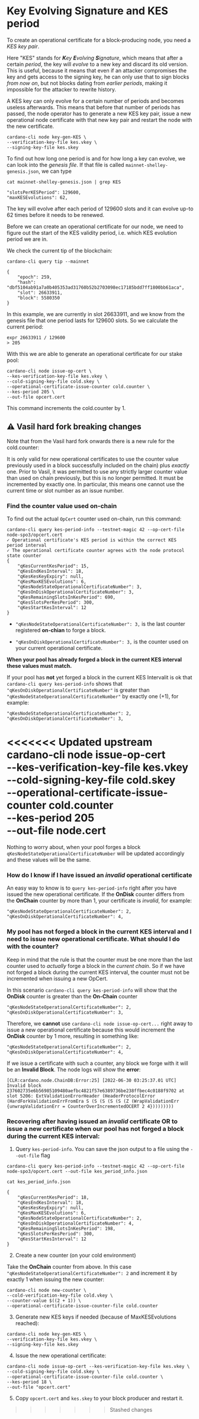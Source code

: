 # Key Evolving Signature and KES period

To create an operational certificate for a block-producing node, you need a _KES key pair_.

Here "KES" stands for _**K**ey **E**volving **S**ignature_, which means that after a certain _period_, the key will _evolve_ to a new key
and discard its old version. This is useful, because it means that even if an attacker compromises the key and gets access to the signing key,
he can only use that to sign blocks _from now on_, but not blocks dating from _earlier periods_, making it impossible for the attacker to rewrite history.

A KES key can only evolve for a certain number of periods and becomes useless afterwards.
This means that before that number of periods has passed, the node operator has to generate a new KES key pair, issue a new operational node certificate with that new key pair and restart the node with the new certificate.

```
cardano-cli node key-gen-KES \
--verification-key-file kes.vkey \
--signing-key-file kes.skey
```

To find out how long one period is and for how long a key can evolve, we can look into the _genesis file_. If that file is called `mainnet-shelley-genesis.json`,
we can type

```
cat mainnet-shelley-genesis.json | grep KES

"slotsPerKESPeriod": 129600,
"maxKESEvolutions": 62,
```

The key will evolve after each period of 129600 slots and it can evolve up-to 62 times before it needs to be renewed.

Before we can create an operational certificate for our node, we need to figure out the start of the KES validity period, i.e. which KES evolution period we are in.

We check the current tip of the blockchain:

```
cardano-cli query tip --mainnet

{
    "epoch": 259,
    "hash": "dbf5104ab91a7a0b405353ad31760b52b2703098ec17185bdd7ff1800bb61aca",
    "slot": 26633911,
    "block": 5580350
}
```
In this example, we are currently in slot 26633911, and we know from the genesis file that one period lasts for 129600 slots. So we calculate the current period:

```
expr 26633911 / 129600
> 205
```
With this we are able to generate an operational certificate for our stake pool:

```
cardano-cli node issue-op-cert \
--kes-verification-key-file kes.vkey \
--cold-signing-key-file cold.skey \
--operational-certificate-issue-counter cold.counter \
--kes-period 205 \
--out-file opcert.cert
```
This command increments the cold.counter by 1.

## :warning: Vasil hard fork breaking changes

Note that from the Vasil hard fork onwards there is a new rule for the cold.counter:

It is only valid for new operational certificates to use the counter value previously used in a block successfully included on the chain) plus *exactly* one. Prior to Vasil, it was permitted to use any strictly larger counter value than used on chain previously, but this is no longer permitted. It must be incremented by exactly one. In particular, this means one cannot use the current time or slot number as an issue number.

### Find the counter value used on-chain

To find out the actual `OpCert` counter used on-chain, run this command:

```
cardano-cli query kes-period-info --testnet-magic 42 --op-cert-file node-spo3/opcert.cert
✓ Operational certificate's KES period is within the correct KES period interval
✓ The operational certificate counter agrees with the node protocol state counter
{
    "qKesCurrentKesPeriod": 15,
    "qKesEndKesInterval": 18,
    "qKesKesKeyExpiry": null,
    "qKesMaxKESEvolutions": 6,
    "qKesNodeStateOperationalCertificateNumber": 3,
    "qKesOnDiskOperationalCertificateNumber": 3,
    "qKesRemainingSlotsInKesPeriod": 690,
    "qKesSlotsPerKesPeriod": 300,
    "qKesStartKesInterval": 12
}
```

* `"qKesNodeStateOperationalCertificateNumber": 3,` is the last counter registered **on-chian** to forge a block.

* `"qKesOnDiskOperationalCertificateNumber": 3,` is the counter used on your current operational certificate.


**When your pool has already forged a block in the current KES interval these values must match.**

If your pool has **not** yet forged a block in the current KES Intervalit is ok that `cardano-cli query kes-period-info` shows that `"qKesOnDiskOperationalCertificateNumber"` is greater than `"qKesNodeStateOperationalCertificateNumber"` by exactly one (+1), for example:

```
"qKesNodeStateOperationalCertificateNumber": 2,
"qKesOnDiskOperationalCertificateNumber": 3,
```

<<<<<<< Updated upstream
    cardano-cli node issue-op-cert \
    --kes-verification-key-file kes.vkey \
    --cold-signing-key-file cold.skey \
    --operational-certificate-issue-counter cold.counter \
    --kes-period 205 \
    --out-file node.cert
=======
Nothing to worry about, when your pool forges a block `qKesNodeStateOperationalCertificateNumber` will be updated accordingly and these values will be the same.

### How do I know if I have issued an _invalid_ operational certificate

An easy way to know is to `query kes-period-info` right after you have issued the new operational certificate. If the **OnDisk** counter differs from the **OnChain** counter by more than 1, your certificate is _invalid_, for example:

```
"qKesNodeStateOperationalCertificateNumber": 2,
"qKesOnDiskOperationalCertificateNumber": 4,
```

### My pool has not forged a block in the current KES interval and I need to issue new operational certificate. What should I do with the counter?

Keep in mind that the rule is that the counter must be one more than the last counter used to _actually_ forge a block in the _current chain_. So if we have not forged a block during the current KES interval, the counter must not be incremented when issuing a new OpCert.

In this scenario `cardano-cli query kes-period-info` will show that the **OnDisk** counter is greater than the **On-Chain** counter

```
"qKesNodeStateOperationalCertificateNumber": 2,
"qKesOnDiskOperationalCertificateNumber": 3,
```

Therefore, we **cannot** use `cardano-cli node issue-op-cert...` right away to issue a new operational certificate because this would increment the **OnDisk** counter by 1 more, resulting in something like:

```
"qKesNodeStateOperationalCertificateNumber": 2,
"qKesOnDiskOperationalCertificateNumber": 4,
```

If we issue a certificate with such a counter, any block we forge with it will be an **Invalid Block**. The node logs will show the **error**:

```
[CLR:cardano.node.ChainDB:Error:25] [2022-06-30 03:25:37.01 UTC] Invalid block 237602735e6b56985109480aefbc4821f57e6389736be238ffbec4c0188f9702 at slot 5206: ExtValidationErrorHeader (HeaderProtocolError (HardForkValidationErrFromEra S (S (S (S (S (Z (WrapValidationErr {unwrapValidationErr = CounterOverIncrementedOCERT 2 4}))))))))
```

### Recovering after having issued an _invalid_ certificate OR to issue a new certificate when our pool has not forged a block during the current KES interval:

1. Query `kes-period-info`. You can save the json output to a file using the `--out-file` flag

```
cardano-cli query kes-period-info --testnet-magic 42 --op-cert-file node-spo3/opcert.cert --out-file kes_period_info.json

cat kes_period_info.json

{
    "qKesCurrentKesPeriod": 18,
    "qKesEndKesInterval": 18,
    "qKesKesKeyExpiry": null,
    "qKesMaxKESEvolutions": 6,
    "qKesNodeStateOperationalCertificateNumber": 2,
    "qKesOnDiskOperationalCertificateNumber": 4,
    "qKesRemainingSlotsInKesPeriod": 198,
    "qKesSlotsPerKesPeriod": 300,
    "qKesStartKesInterval": 12
}
```
2. Create a new counter (on your cold environment)

Take the **OnChain** counter from above. In this case `"qKesNodeStateOperationalCertificateNumber": 2` and increment it by exactly 1 when issuing the new counter:

```
cardano-cli node new-counter \
--cold-verification-key-file cold.vkey \
--counter-value $((2 + 1)) \
--operational-certificate-issue-counter-file cold.counter
```
3. Generate new KES keys if needed (because of MaxKESEvolutions reached):

```
cardano-cli node key-gen-KES \
--verification-key-file kes.vkey \
--signing-key-file kes.skey
```
4. Issue the new operational certificate:

```
cardano-cli node issue-op-cert --kes-verification-key-file kes.vkey \
--cold-signing-key-file cold.skey \
--operational-certificate-issue-counter-file cold.counter \
--kes-period 18 \
--out-file "opcert.cert"
```
5. Copy `opcert.cert` and `kes.skey` to your block producer and restart it.
>>>>>>> Stashed changes

